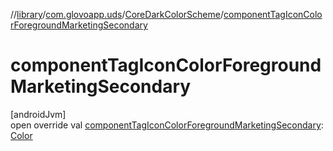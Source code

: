 //[library](../../../index.md)/[com.glovoapp.uds](../index.md)/[CoreDarkColorScheme](index.md)/[componentTagIconColorForegroundMarketingSecondary](component-tag-icon-color-foreground-marketing-secondary.md)

# componentTagIconColorForegroundMarketingSecondary

[androidJvm]\
open override val [componentTagIconColorForegroundMarketingSecondary](component-tag-icon-color-foreground-marketing-secondary.md): [Color](https://developer.android.com/reference/kotlin/androidx/compose/ui/graphics/Color.html)
